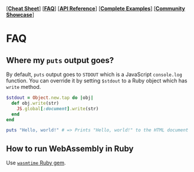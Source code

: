 [[**Cheat Sheet**]](./cheat_sheet.md)
[[**FAQ**]](./faq.md)
[[**API Reference**]](./api.md)
[[**Complete Examples**]](https://github.com/ruby/ruby.wasm/tree/main/packages/npm-packages/ruby-wasm-wasi/example)
[[**Community Showcase**]](https://github.com/ruby/ruby.wasm/wiki/Showcase)

# FAQ

## Where my `puts` output goes?

By default, `puts` output goes to `STDOUT` which is a JavaScript `console.log` function. You can override it by setting `$stdout` to a Ruby object which has `write` method.

```ruby
$stdout = Object.new.tap do |obj|
  def obj.write(str)
    JS.global[:document].write(str)
  end
end

puts "Hello, world!" # => Prints "Hello, world!" to the HTML document
```

## How to run WebAssembly in Ruby

Use [`wasmtime` Ruby gem](https://rubygems.org/gems/wasmtime).
